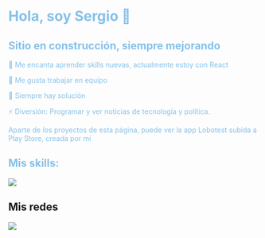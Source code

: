 <div style="color: #85C1E9">
  <h1>Hola, soy Sergio 👋</h1>
  <h2>Sitio en construcción, siempre mejorando</h2>
<!--
 Falta:
    Añadir img adecuada en el cabecero.
    CSS?
    linkear linkedin
-->

  
  <p>🌱 Me encanta aprender skills nuevas, actualmente estoy con React</p>
  <p>👯 Me gusta trabajar en equipo</p>
  <p>🤔 Siempre hay solución </p>
  <p>⚡ Diversión: Programar y ver noticias de tecnología y política.</p>

  Aparte de los proyectos de esta página, puede ver la app Lobotest subida a Play Store, creada por mí

  <h2>Mis skills:</h2>
    <img src="https://skillicons.dev/icons?i=html,css,js,react,jquery,php,java,mysql,vscode,vite,tailwind," />
</div>
  <h2>Mis redes</h2>
    <img src="https://skillicons.dev/icons?i=linkedin,github" />
